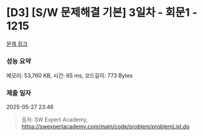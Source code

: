 # [D3] [S/W 문제해결 기본] 3일차 - 회문1 - 1215 

[문제 링크](https://swexpertacademy.com/main/code/problem/problemDetail.do?contestProbId=AV14QpAaAAwCFAYi) 

### 성능 요약

메모리: 53,760 KB, 시간: 65 ms, 코드길이: 773 Bytes

### 제출 일자

2025-05-27 23:46



> 출처: SW Expert Academy, https://swexpertacademy.com/main/code/problem/problemList.do